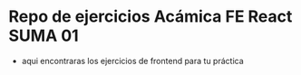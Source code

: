 # Repo de ejercicios Acámica FE React SUMA 01

- aqui encontraras los ejercicios de frontend para tu práctica
